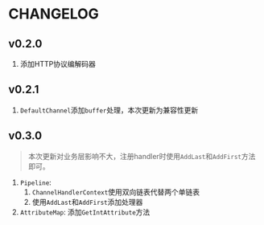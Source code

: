 # CHANGELOG

## v0.2.0

1. 添加HTTP协议编解码器

## v0.2.1

1. `DefaultChannel`添加`buffer`处理，本次更新为兼容性更新

## v0.3.0

> 本次更新对业务层影响不大，注册handler时使用`AddLast`和`AddFirst`方法即可。

1. `Pipeline`: 
    1. `ChannelHandlerContext`使用双向链表代替两个单链表
    2. 使用`AddLast`和`AddFirst`添加处理器
2. `AttributeMap`: 添加`GetIntAttribute`方法